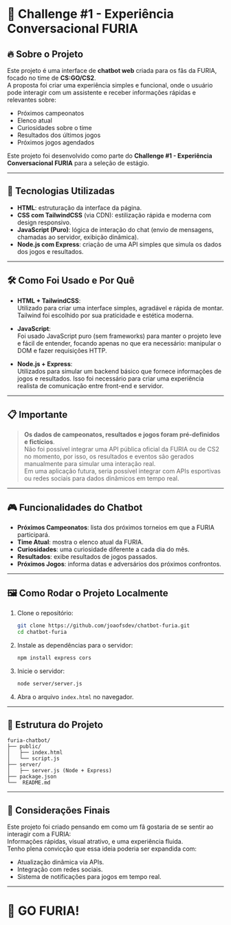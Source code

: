 # 📣 Challenge #1 - Experiência Conversacional FURIA

## 🔥 Sobre o Projeto

Este projeto é uma interface de **chatbot web** criada para os fãs da FURIA, focado no time de **CS:GO/CS2**.  
A proposta foi criar uma experiência simples e funcional, onde o usuário pode interagir com um assistente e receber informações rápidas e relevantes sobre:
- Próximos campeonatos
- Elenco atual
- Curiosidades sobre o time
- Resultados dos últimos jogos
- Próximos jogos agendados

Este projeto foi desenvolvido como parte do **Challenge #1 - Experiência Conversacional FURIA** para a seleção de estágio.

---

## 🚀 Tecnologias Utilizadas

- **HTML**: estruturação da interface da página.
- **CSS com TailwindCSS** (via CDN): estilização rápida e moderna com design responsivo.
- **JavaScript (Puro)**: lógica de interação do chat (envio de mensagens, chamadas ao servidor, exibição dinâmica).
- **Node.js com Express**: criação de uma API simples que simula os dados dos jogos e resultados.

---

## 🛠️ Como Foi Usado e Por Quê

- **HTML + TailwindCSS**:  
  Utilizado para criar uma interface simples, agradável e rápida de montar. Tailwind foi escolhido por sua praticidade e estética moderna.
  
- **JavaScript**:  
  Foi usado JavaScript puro (sem frameworks) para manter o projeto leve e fácil de entender, focando apenas no que era necessário: manipular o DOM e fazer requisições HTTP.

- **Node.js + Express**:  
  Utilizados para simular um backend básico que fornece informações de jogos e resultados. Isso foi necessário para criar uma experiência realista de comunicação entre front-end e servidor.

---

## 📋 Importante

> **Os dados de campeonatos, resultados e jogos foram pré-definidos e fictícios**.  
> Não foi possível integrar uma API pública oficial da FURIA ou de CS2 no momento, por isso, os resultados e eventos são gerados manualmente para simular uma interação real.  
> Em uma aplicação futura, seria possível integrar com APIs esportivas ou redes sociais para dados dinâmicos em tempo real.

---

## 🎮 Funcionalidades do Chatbot

- **Próximos Campeonatos**: lista dos próximos torneios em que a FURIA participará.
- **Time Atual**: mostra o elenco atual da FURIA.
- **Curiosidades**: uma curiosidade diferente a cada dia do mês.
- **Resultados**: exibe resultados de jogos passados.
- **Próximos Jogos**: informa datas e adversários dos próximos confrontos.

---

## 🖼️ Como Rodar o Projeto Localmente

1. Clone o repositório:
   ```bash
   git clone https://github.com/joaofsdev/chatbot-furia.git
   cd chatbot-furia
   ```

2. Instale as dependências para o servidor:
   ```bash
   npm install express cors
   ```

3. Inicie o servidor:
   ```bash
   node server/server.js
   ```

4. Abra o arquivo `index.html` no navegador.

---

## 📂 Estrutura do Projeto

```
furia-chatbot/
├── public/
│   ├── index.html
│   └── script.js
├── server/
│   ├── server.js (Node + Express)
├── package.json
└──  README.md
```

---

## 💬 Considerações Finais

Este projeto foi criado pensando em como um fã gostaria de se sentir ao interagir com a FURIA:  
Informações rápidas, visual atrativo, e uma experiência fluida.  
Tenho plena convicção que essa ideia poderia ser expandida com:
- Atualização dinâmica via APIs.
- Integração com redes sociais.
- Sistema de notificações para jogos em tempo real.

---

# 🖤 GO FURIA!


